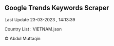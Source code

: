 

## Google Trends Keywords Scraper 
 
Last Update 23-03-2023 , 14:13:39

Country List :
VIETNAM.json



© Abdul Muttaqin 
